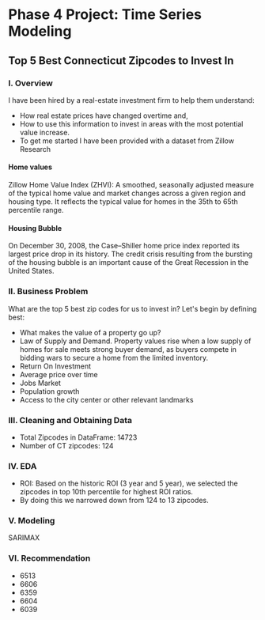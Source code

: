 
# Phase 4 Project: Time Series Modeling

## Top 5 Best Connecticut Zipcodes to Invest In 



### I. Overview

I have been hired by a real-estate investment firm to help them understand:

* How real estate prices have changed overtime and,
* How to use this information to invest in areas with the most potential value increase.
* To get me started I have been provided with a dataset from Zillow Research

 #### Home values
Zillow Home Value Index (ZHVI): A smoothed, seasonally adjusted measure of the typical home value and market changes across a given region and housing type. It reflects the typical value for homes in the 35th to 65th percentile range.

 #### Housing Bubble
On December 30, 2008, the Case–Shiller home price index reported its largest price drop in its history.
The credit crisis resulting from the bursting of the housing bubble is an important cause of the Great Recession in the United States.

### II. Business Problem

What are the top 5 best zip codes for us to invest in?
Let's begin by defining best:

* What makes the value of a property go up?
* Law of Supply and Demand.  Property values rise when a low supply of homes for sale meets strong buyer demand, as buyers compete in bidding wars to secure a home from the limited inventory.
* Return On Investment
* Average price over time
* Jobs Market
* Population growth
* Access to the city center or other relevant landmarks

### III. Cleaning and Obtaining Data

* Total Zipcodes in DataFrame: 14723
* Number of CT zipcodes: 124

### IV. EDA

* ROI: Based on the historic ROI (3 year and 5 year), we selected the zipcodes in top 10th percentile for highest ROI ratios.
* By doing this we narrowed down from 124 to 13 zipcodes.


### V. Modeling

SARIMAX 

### VI. Recommendation

* 6513
* 6606
* 6359
* 6604
* 6039